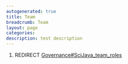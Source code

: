 ```yaml
---
autogenerated: true
title: Team
breadcrumb: Team
layout: page
categories: 
description: test description
---
```


1.  REDIRECT [Governance\#SciJava\_team\_roles](Governance#SciJava_team_roles)
